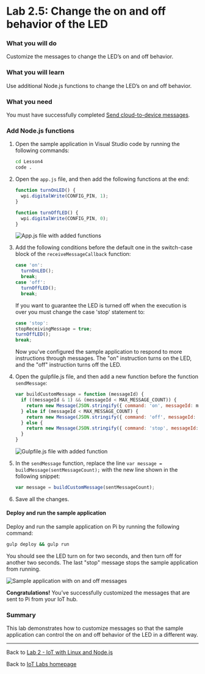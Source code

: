 # Lab 2.5: Change the on and off behavior of the LED

### What you will do
Customize the messages to change the LED’s on and off behavior. 

### What you will learn
Use additional Node.js functions to change the LED’s on and off behavior.

### What you need
You must have successfully completed [Send cloud-to-device messages](/content/lab-2-4-send-cloud-to-device-messages.md).

### Add Node.js functions
1. Open the sample application in Visual Studio code by running the following commands:
   
   ```bash
   cd Lesson4
   code .
   ```
2. Open the `app.js` file, and then add the following functions at the end:
   
   ```javascript
   function turnOnLED() {
     wpi.digitalWrite(CONFIG_PIN, 1);
   }
   
   function turnOffLED() {
     wpi.digitalWrite(CONFIG_PIN, 0);
   }
   ```
   
   ![App.js file with added functions](/images/lab2_updated_app_js.png)
3. Add the following conditions before the default one in the switch-case block of the `receiveMessageCallback` function:
   
   ```javascript
   case 'on':
     turnOnLED();
     break;
   case 'off':
     turnOffLED();
     break;
   ```
   If you want to guarantee the LED is turned off when the execution is over you must change the case 'stop' statement to:
      ```javascript
    case 'stop':
      stopReceivingMessage = true;
      turnOffLED();
      break;
   ```
   
   Now you’ve configured the sample application to respond to more instructions through messages. The "on" instruction turns on the LED, and the "off" instruction turns off the LED.
4. Open the gulpfile.js file, and then add a new function before the function `sendMessage`:
   
   ```javascript
   var buildCustomMessage = function (messageId) {
     if ((messageId & 1) && (messageId < MAX_MESSAGE_COUNT)) {
       return new Message(JSON.stringify({ command: 'on', messageId: messageId }));
     } else if (messageId < MAX_MESSAGE_COUNT) {
       return new Message(JSON.stringify({ command: 'off', messageId: messageId }));
     } else {
       return new Message(JSON.stringify({ command: 'stop', messageId: messageId }));
     }
   }
   ```
   
   ![Gulpfile.js file with added function](/images/lab2_updated_gulpfile.png)
5. In the `sendMessage` function, replace the line `var message = buildMessage(sentMessageCount);` with the new line shown in the following snippet:
   
   ```javascript
   var message = buildCustomMessage(sentMessageCount);
   ```
6. Save all the changes.

#### Deploy and run the sample application
Deploy and run the sample application on Pi by running the following command:

```bash
gulp deploy && gulp run
```

You should see the LED turn on for two seconds, and then turn off for another two seconds. The last "stop" message stops the sample application from running.

![Sample application with on and off messages](/images/lab2_gulp_on_and_off.png)

**Congratulations!** You’ve successfully customized the messages that are sent to Pi from your IoT hub.

### Summary
This lab demonstrates how to customize messages so that the sample application can control the on and off behavior of the LED in a different way.


---

Back to [Lab 2 - IoT with Linux and Node.js](/content/lab-2-linux-node-iot.md)

Back to [IoT Labs homepage](/readme.md#labs)


